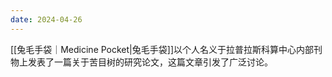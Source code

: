 ```yaml
---
date: 2024-04-26
---
```

[[兔毛手袋｜Medicine Pocket|兔毛手袋]]以个人名义于拉普拉斯科算中心内部刊物上发表了一篇关于苦目树的研究论文，这篇文章引发了广泛讨论。